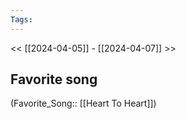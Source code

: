```yaml
---
Tags: 
---
```

 << [[2024-04-05]] - [[2024-04-07]] >> 
## Favorite song
(Favorite_Song:: [[Heart To Heart]])
